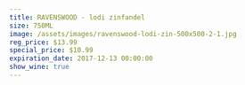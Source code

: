 ```yaml
---
title: RAVENSWOOD - lodi zinfandel
size: 750ML
image: /assets/images/ravenswood-lodi-zin-500x500-2-1.jpg
reg_price: $13.99
special_price: $10.99
expiration_date: 2017-12-13 00:00:00
show_wine: true
---
```



